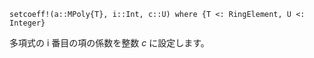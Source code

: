 ```
setcoeff!(a::MPoly{T}, i::Int, c::U) where {T <: RingElement, U <: Integer}
```

多項式の i 番目の項の係数を整数 $c$ に設定します。
